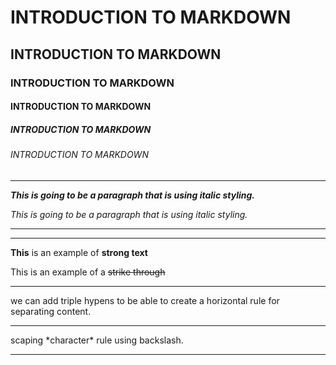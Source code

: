 <!-- title -->
# INTRODUCTION TO MARKDOWN
## INTRODUCTION TO MARKDOWN
### INTRODUCTION TO MARKDOWN
#### INTRODUCTION TO MARKDOWN
##### INTRODUCTION TO MARKDOWN
###### INTRODUCTION TO MARKDOWN

---
<!-- ITALICS -->
**_This is going to be a paragraph that is using italic styling._**

*This is going to be a paragraph that is using italic styling.*

---
---
<!--Strong-->
__This__ is an example of **strong text**
<!-- Strike Through -->
This is an example of a ~~strike through~~

---
<!-- horizontal rule -->

we can add triple hypens to be able to create a horizontal rule for separating content.
___
scaping \*character* rule using backslash.
___






